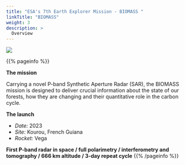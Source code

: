 ```yaml
---
title: "ESA's 7th Earth Explorer Mission - BIOMASS "
linkTitle: "BIOMASS"
weight: 3
description: >
  Overview
---
```


[![](/docs/img/Biomass_mission.jpg)](https://www.esa.int/ESA_Multimedia/Images/2019/02/Biomass_mission#.YGMWydQLmBE.link)

{{% pageinfo %}}

**The mission**

Carrying a novel P-band Synthetic Aperture Radar (SAR), the BIOMASS mission is designed to deliver crucial information about the state of our forests, how they are changing and their quantitative role in the carbon cycle.

**The launch**

  * *Date:*   2023
  * *Site:*   Kourou, French Guiana
  * *Rocket:* Vega

**First P-band radar in space / full polarimetry / interferometry and tomography / 666 km altitude / 3-day repeat cycle**
{{% /pageinfo %}}